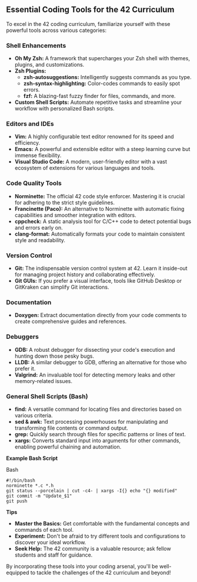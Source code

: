 ## Essential Coding Tools for the 42 Curriculum

To excel in the 42 coding curriculum, familiarize yourself with these powerful tools across various categories:

### Shell Enhancements

- **Oh My Zsh:** A framework that supercharges your Zsh shell with themes, plugins, and customizations.
- **Zsh Plugins:**
    - **zsh-autosuggestions:** Intelligently suggests commands as you type.
    - **zsh-syntax-highlighting:** Color-codes commands to easily spot errors.
    - **fzf:** A blazing-fast fuzzy finder for files, commands, and more.
- **Custom Shell Scripts:** Automate repetitive tasks and streamline your workflow with personalized Bash scripts.

### Editors and IDEs

- **Vim:** A highly configurable text editor renowned for its speed and efficiency.
- **Emacs:** A powerful and extensible editor with a steep learning curve but immense flexibility.
- **Visual Studio Code:** A modern, user-friendly editor with a vast ecosystem of extensions for various languages and tools.

### Code Quality Tools

- **Norminette:** The official 42 code style enforcer. Mastering it is crucial for adhering to the strict style guidelines.
- **Francinette (Paco):** An alternative to Norminette with automatic fixing capabilities and smoother integration with editors.
- **cppcheck:** A static analysis tool for C/C++ code to detect potential bugs and errors early on.
- **clang-format:** Automatically formats your code to maintain consistent style and readability.

### Version Control

- **Git:** The indispensable version control system at 42. Learn it inside-out for managing project history and collaborating effectively.
- **Git GUIs:** If you prefer a visual interface, tools like GitHub Desktop or GitKraken can simplify Git interactions.

### Documentation

- **Doxygen:** Extract documentation directly from your code comments to create comprehensive guides and references.

### Debuggers

- **GDB:** A robust debugger for dissecting your code's execution and hunting down those pesky bugs.
- **LLDB:** A similar debugger to GDB, offering an alternative for those who prefer it.
- **Valgrind:** An invaluable tool for detecting memory leaks and other memory-related issues.

### General Shell Scripts (Bash)

- **find:** A versatile command for locating files and directories based on various criteria.
- **sed & awk:** Text processing powerhouses for manipulating and transforming file contents or command output.
- **grep:** Quickly search through files for specific patterns or lines of text.
- **xargs:** Converts standard input into arguments for other commands, enabling powerful chaining and automation.

**Example Bash Script**

Bash

```
#!/bin/bash
norminette *.c *.h
git status --porcelain | cut -c4- | xargs -I{} echo "{} modified"
git commit -m "Update_$1"
git push
```

**Tips**

- **Master the Basics:** Get comfortable with the fundamental concepts and commands of each tool.
- **Experiment:** Don't be afraid to try different tools and configurations to discover your ideal workflow.
- **Seek Help:** The 42 community is a valuable resource; ask fellow students and staff for guidance.

By incorporating these tools into your coding arsenal, you'll be well-equipped to tackle the challenges of the 42 curriculum and beyond!